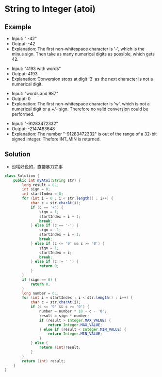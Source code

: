 # String to Integer (atoi)

## Example
- Input: "   -42"
- Output: -42
- Explanation: The first non-whitespace character is '-', which is the minus sign. Then take as many numerical digits as possible, which gets 42.

+ Input: "4193 with words"
+ Output: 4193
+ Explanation: Conversion stops at digit '3' as the next character is not a numerical digit.


- Input: "words and 987"
- Output: 0
- Explanation: The first non-whitespace character is 'w', which is not a numerical digit or a +/- sign. Therefore no valid conversion could be performed.

+ Input: "-91283472332"
+ Output: -2147483648
+ Explanation: The number "-91283472332" is out of the range of a 32-bit signed integer. Thefore INT_MIN is returned.

## Solution

- 没啥好说的，直接暴力完事

```java
class Solution {
    public int myAtoi(String str) {
        long result = 0L;
        int sign = 0;
        int startIndex = 0;
        for (int i = 0 ; i < str.length() ; i++) {
            char c = str.charAt(i);
            if (c == '+') {
                sign = 1;
                startIndex = i + 1;
                break;
            } else if (c == '-') {
                sign = -1;
                startIndex = i + 1;
                break;
            } else if (c <= '9' && c >= '0') {
                sign = 1;
                startIndex = i;
                break;
            } else if (c != ' ') {
                return 0;
            }
        }
        if (sign == 0) {
            return 0;
        }
        long number = 0L;
        for (int i = startIndex ; i < str.length() ; i++) {
            char c = str.charAt(i);
            if (c <= '9' && c >= '0') {
                number = number * 10 + c - '0';
                result = sign * number;
                if (result > Integer.MAX_VALUE) {
                    return Integer.MAX_VALUE;
                } else if (result < Integer.MIN_VALUE) {
                    return Integer.MIN_VALUE;
                }
            } else {
                return (int)result;
            }
        }
        return (int) result;
    }
}
```